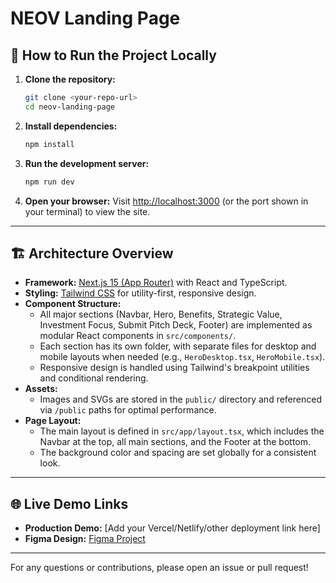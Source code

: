 # NEOV Landing Page

## 🚀 How to Run the Project Locally

1. **Clone the repository:**
   ```bash
   git clone <your-repo-url>
   cd neov-landing-page
   ```
2. **Install dependencies:**
   ```bash
   npm install
   ```
3. **Run the development server:**
   ```bash
   npm run dev
   ```
4. **Open your browser:**
   Visit [http://localhost:3000](http://localhost:3000) (or the port shown in your terminal) to view the site.

---

## 🏗️ Architecture Overview

- **Framework:** [Next.js 15 (App Router)](https://nextjs.org/) with React and TypeScript.
- **Styling:** [Tailwind CSS](https://tailwindcss.com/) for utility-first, responsive design.
- **Component Structure:**
  - All major sections (Navbar, Hero, Benefits, Strategic Value, Investment Focus, Submit Pitch Deck, Footer) are implemented as modular React components in `src/components/`.
  - Each section has its own folder, with separate files for desktop and mobile layouts when needed (e.g., `HeroDesktop.tsx`, `HeroMobile.tsx`).
  - Responsive design is handled using Tailwind's breakpoint utilities and conditional rendering.
- **Assets:**
  - Images and SVGs are stored in the `public/` directory and referenced via `/public` paths for optimal performance.
- **Page Layout:**
  - The main layout is defined in `src/app/layout.tsx`, which includes the Navbar at the top, all main sections, and the Footer at the bottom.
  - The background color and spacing are set globally for a consistent look.

---

## 🌐 Live Demo Links

- **Production Demo:** [Add your Vercel/Netlify/other deployment link here]
- **Figma Design:** [Figma Project](https://www.figma.com/design/AJkjAGJOxNHPWTxCKwipDd/Untitled)

---

For any questions or contributions, please open an issue or pull request!
